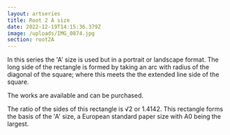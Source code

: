 ```yaml
---
layout: artseries
title: Root 2 A size
date: 2022-12-19T14:15:36.379Z
image: /uploads/IMG_0874.jpg
section: root2A
---
```

In this series the 'A' size is used but in a portrait or landscape format. The long side of the rectangle is formed by taking an arc with radius of the diagonal of the square; where this meets the the extended line side of the square.

The works are available and can be purchased.

The ratio of the sides of this rectangle is √2 or 1.4142. This rectangle forms the basis of the 'A' size, a European standard paper size with A0 being the largest.